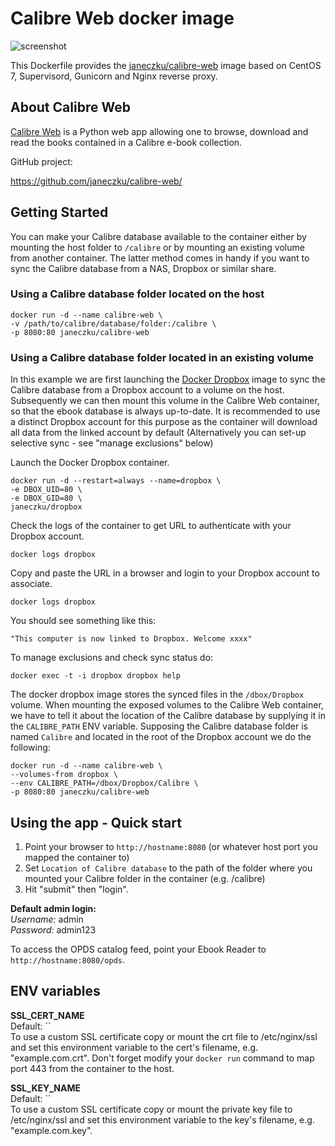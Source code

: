 # Calibre Web docker image

![screenshot](https://raw.githubusercontent.com/janeczku/docker-calibre-web/master/screenshot.png)

This Dockerfile provides the [janeczku/calibre-web](https://registry.hub.docker.com/u/janeczku/calibre-web/) image based on CentOS 7, Supervisord, Gunicorn and Nginx reverse proxy.

## About Calibre Web

[Calibre Web](https://github.com/janeczku/calibre-web/) is a Python web app allowing one to browse, download and read the books contained in a Calibre e-book collection.

GitHub project:

https://github.com/janeczku/calibre-web/

## Getting Started

You can make your Calibre database available to the container either by mounting the host folder to `/calibre` or by mounting an existing volume from another container. The latter method comes in handy if you want to sync the Calibre database from a NAS, Dropbox or similar share.

### Using a Calibre database folder located on the host

    docker run -d --name calibre-web \
    -v /path/to/calibre/database/folder:/calibre \
    -p 8080:80 janeczku/calibre-web

### Using a Calibre database folder located in an existing volume
In this example we are first launching the [Docker Dropbox](https://registry.hub.docker.com/u/janeczku/dropbox/) image to sync the Calibre database from a Dropbox account to a volume on the host. Subsequently we can then mount this volume in the Calibre Web container, so that the ebook database is always up-to-date. It is recommended to use a distinct Dropbox account for this purpose as the container will download all data from the linked account by default (Alternatively you can set-up selective sync - see "manage exclusions" below)

Launch the Docker Dropbox container.

    docker run -d --restart=always --name=dropbox \
    -e DBOX_UID=80 \
    -e DBOX_GID=80 \
    janeczku/dropbox

Check the logs of the container to get URL to authenticate with your Dropbox account.

	docker logs dropbox

Copy and paste the URL in a browser and login to your Dropbox account to associate.

	docker logs dropbox

You should see something like this:

	"This computer is now linked to Dropbox. Welcome xxxx"

To manage exclusions and check sync status do:

	docker exec -t -i dropbox dropbox help

The docker dropbox image stores the synced files in the `/dbox/Dropbox` volume. When mounting the exposed volumes to the Calibre Web container, we have to tell it about the location of the Calibre database by supplying it in the `CALIBRE_PATH` ENV variable. Supposing the Calibre database folder is named `Calibre` and located in the root of the Dropbox account we do the following:

	docker run -d --name calibre-web \
	--volumes-from dropbox \
	--env CALIBRE_PATH=/dbox/Dropbox/Calibre \
	-p 8080:80 janeczku/calibre-web

## Using the app - Quick start

1. Point your browser to `http://hostname:8080` (or whatever host port you mapped the container to)
2. Set `Location of Calibre database` to the path of the folder where you mounted your Calibre folder in the container (e.g. /calibre)
3. Hit "submit" then "login".  

**Default admin login:**    
*Username:* admin   
*Password:* admin123
       
To access the OPDS catalog feed, point your Ebook Reader to `http://hostname:8080/opds`.

## ENV variables

**SSL_CERT_NAME**  
Default: ``  
To use a custom SSL certificate copy or mount the crt file to /etc/nginx/ssl and set this environment variable to the cert's filename, e.g. "example.com.crt". Don't forget modify your `docker run` command to map port 443 from the container to the host.

**SSL_KEY_NAME**  
Default: ``  
To use a custom SSL certificate copy or mount the private key file to /etc/nginx/ssl and set this environment variable to the key's filename, e.g. "example.com.key".
